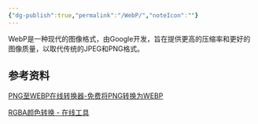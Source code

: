 ```yaml
---
{"dg-publish":true,"permalink":"/WebP/","noteIcon":""}
---
```



WebP是一种现代的图像格式，由Google开发，旨在提供更高的压缩率和更好的图像质量，以取代传统的JPEG和PNG格式。

## 参考资料
[PNG至WEBP在线转换器-免费将PNG转换为WEBP](https://products.aspose.app/pdf/zh/conversion/png-to-webp)

[RGBA颜色转换 - 在线工具](https://sunpma.com/other/rgb/)